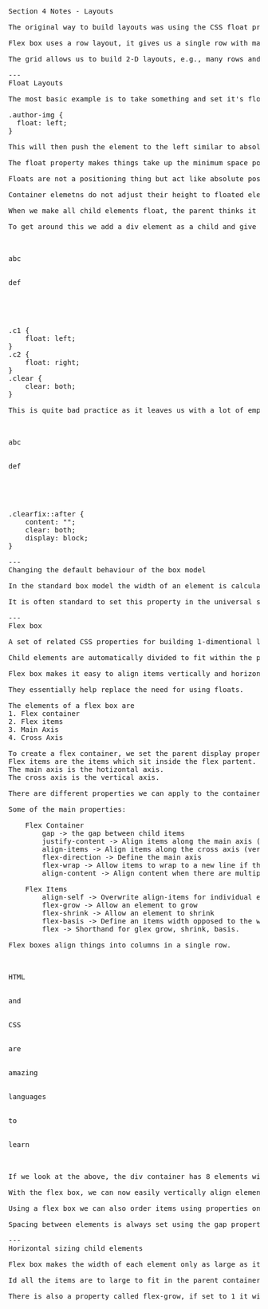 <pre>
Section 4 Notes - Layouts

The original way to build layouts was using the CSS float property. These are somtimes used but have generally been replaced with flex box and grid.

Flex box uses a row layout, it gives us a single row with many columns and allows us to place things side by side.

The grid allows us to build 2-D layouts, e.g., many rows and mnany columns.

---
Float Layouts

The most basic example is to take something and set it's float property to say left...

.author-img {
  float: left;
}

This will then push the element to the left similar to absolute positioning and then make all other elements float around it as normal.

The float property makes things take up the minimum space possible.

Floats are not a positioning thing but act like absolute positioning. They do have some impact on surrounding elements.

Container elemetns do not adjust their height to floated elements.

When we make all child elements float, the parent thinks it holds nothing and hence whill often lose it's height. The padding will stay however. This is called collapsing elements. We can fix this however. 

To get around this we add a div element as a child and give it a class, we then style that class giving it a property of clear, this will then clear on the left floats or right floats. e.g.,

<div>
    <div class="c1">abc</div>
    <div class="c2">def</div>
    <div class="clear"></div>
</div>

.c1 {
    float: left;
}
.c2 {
    float: right;
}
.clear {
    clear: both;
}

This is quite bad practice as it leaves us with a lot of empty divs throughout out code. A better method is to use clear fixed tag. Here we essentially give a class name to the parent of clearfix, we then create a pseudo element to essentially add that div to the end and set the clear property. e.g.,

<div class="clearfix">
    <div class="c1">abc</div>
    <div class="c2">def</div>
    <div class="clear"></div>
</div>

.clearfix::after {
    content: "";
    clear: both;
    display: block;
}

---
Changing the default behaviour of the box model

In the standard box model the width of an element is calculated as left border + left padding + content width + right padding + right border. In some cases, this may be latger than the space it has to be in and hence will get pushed down (using floats). We can alter this by using the box-sizing property, we often set this to border-box. What border box does is takes the padding and border widths out of the calculation so we are just left with the content width value. It essentially make the elements contnent shrink to size so it will fit in a width we give it. e.g., when we set border-box, it will keep all padding and change content area to fit the given width of the parent element.

It is often standard to set this property in the universal selector so it applies to all out elements.

---
Flex box

A set of related CSS properties for building 1-dimentional layouts.

Child elements are automatically divided to fit within the parent element.

Flex box makes it easy to align items vertically and horizontally.

They essentially help replace the need for using floats.

The elements of a flex box are 
1. Flex container
2. Flex items
3. Main Axis
4. Cross Axis

To create a flex container, we set the parent display property to flex.
Flex items are the items which sit inside the flex partent.
The main axis is the hotizontal axis.
The cross axis is the vertical axis.

There are different properties we can apply to the container vs the items.

Some of the main properties:

    Flex Container
        gap -> the gap between child items
        justify-content -> Align items along the main axis (hotizontal)
        align-items -> Align items along the cross axis (vertical)
        flex-direction -> Define the main axis
        flex-wrap -> Allow items to wrap to a new line if they are too large
        align-content -> Align content when there are multiple lines due to flex-wrap being turned on.

    Flex Items
        align-self -> Overwrite align-items for individual elements
        flex-grow -> Allow an element to grow
        flex-shrink -> Allow an element to shrink
        flex-basis -> Define an items width opposed to the width property
        flex -> Shorthand for glex grow, shrink, basis.

Flex boxes align things into columns in a single row.

<div class="container">
      <div class="el el--1">HTML</div>
      <div class="el el--2">and</div>
      <div class="el el--3">CSS</div>
      <div class="el el--4">are</div>
      <div class="el el--5">amazing</div>
      <div class="el el--6">languages</div>
      <div class="el el--7">to</div>
      <div class="el el--8">learn</div>
</div>

If we look at the above, the div container has 8 elements with some simple text. As a div is a block element, when we display this, each text will be ordered one over the other. We can display this in a flex box by setting the display property on the container to flex. This will cause all children to be places side by side in a single row. All elements will take up as little horizontal space as possible and the height of the row will be equal to the element with the largest height.

With the flex box, we can now easily vertically align elements usign the align-items css property. We can also horizontally align elements using the justify-content property.

Using a flex box we can also order items using properties on the child elements. By default they are all given an order value of 0, so if we would like to place an element at teh start we could give it an order value of say -1, this would place it before all elements with the default value of 0. Vice-versa, we could also give them or order value of  >0 which would place them at the end.

Spacing between elements is always set using the gap property to the parent container, this is much better practice than placing a margin on all child elements.

---
Horizontal sizing child elements

Flex box makes the width of each element only as large as it has to be. We can alter this by usign the flex-basis property and set it to the width we would like. Then the actual width of the container will be the maximum out of width content and flex-basis.

Id all the items are to large to fit in the parent container, be default they will all be shunk to fit. We can alter this by setting the flex-shrink to say 0 rather than 1, this will allow them to be full size. flex-shrink essentially says whether flex box is allowed to shrink an element or not.

There is also a property called flex-grow, if set to 1 it will essetnitally make all elements grow until they fit the parent container. We can apply flex-grow to all child elements and set it to 1, we could then apply flex grow to a single element to 2, this will make that element take up twice as much as all other respective elements.

</pre>
